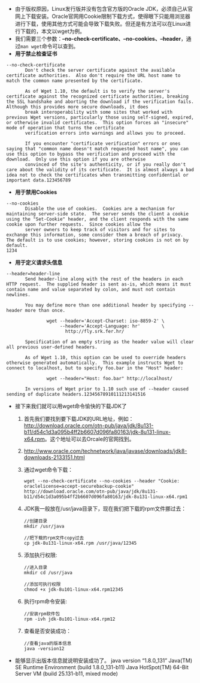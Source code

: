 - 由于版权原因，Linux发行版并没有包含官方版的Oracle JDK，必须自己从官网上下载安装。Oracle官网用Cookie限制下载方式，使得眼下只能用浏览器进行下载，使用其他方式可能会导致下载失败。但还是有方法可以在Linux进行下载的，本文以wget为例。
- 我们需要三个参数：**–no-check-certificate、–no-cookies、–header**，通过`man wget`命令可以查到。
- **用于禁止检查证书**

```
--no-check-certificate
       Don't check the server certificate against the available certificate authorities.  Also don't require the URL host name to match the common name presented by the certificate.

       As of Wget 1.10, the default is to verify the server's certificate against the recognized certificate authorities, breaking the SSL handshake and aborting the download if the verification fails.  Although this provides more secure downloads, it does
       break interoperability with some sites that worked with previous Wget versions, particularly those using self-signed, expired, or otherwise invalid certificates.  This option forces an "insecure" mode of operation that turns the certificate
       verification errors into warnings and allows you to proceed.

       If you encounter "certificate verification" errors or ones saying that "common name doesn't match requested host name", you can use this option to bypass the verification and proceed with the download.  Only use this option if you are otherwise
       convinced of the site's authenticity, or if you really don't care about the validity of its certificate.  It is almost always a bad idea not to check the certificates when transmitting confidential or important data.123456789
```

- **用于禁用Cookies**

```
--no-cookies
       Disable the use of cookies.  Cookies are a mechanism for maintaining server-side state.  The server sends the client a cookie using the "Set-Cookie" header, and the client responds with the same cookie upon further requests.  Since cookies allow the
       server owners to keep track of visitors and for sites to exchange this information, some consider them a breach of privacy.  The default is to use cookies; however, storing cookies is not on by default.
1234
```

- **用于定义请求头信息**

```
--header=header-line
       Send header-line along with the rest of the headers in each HTTP request.  The supplied header is sent as-is, which means it must contain name and value separated by colon, and must not contain newlines.

       You may define more than one additional header by specifying --header more than once.

               wget --header='Accept-Charset: iso-8859-2' \
                    --header='Accept-Language: hr'        \
                      http://fly.srk.fer.hr/

       Specification of an empty string as the header value will clear all previous user-defined headers.

       As of Wget 1.10, this option can be used to override headers otherwise generated automatically.  This example instructs Wget to connect to localhost, but to specify foo.bar in the "Host" header:

               wget --header="Host: foo.bar" http://localhost/

       In versions of Wget prior to 1.10 such use of --header caused sending of duplicate headers.12345678910111213141516
```

- 接下来我们就可以用wget命令愉快的下载JDK了

  1. 首先我们要找到要下载JDK的URL地址，例如：<http://download.oracle.com/otn-pub/java/jdk/8u131-b11/d54c1d3a095b4ff2b6607d096fa80163/jdk-8u131-linux-x64.rpm>。这个地址可以去Orcale的官网找到。

  2. http://www.oracle.com/technetwork/java/javase/downloads/jdk8-downloads-2133151.html

  3. 通过wget命令下载：

     ```
     wget --no-check-certificate --no-cookies --header "Cookie: oraclelicense=accept-securebackup-cookie" http://download.oracle.com/otn-pub/java/jdk/8u131-b11/d54c1d3a095b4ff2b6607d096fa80163/jdk-8u131-linux-x64.rpm1
     ```

  4. JDK我一般放在/usr/java目录下，现在我们把下载的rpm文件挪过去：

     ```
     //创建目录
     mkdir /usr/java
     
     //把下载的rpm文件copy过去
     cp jdk-8u131-linux-x64.rpm /usr/java/12345
     ```

  5. 添加执行权限:

     ```
     //进入目录
     mkdir cd /usr/java
     
     //添加可执行权限
     chmod +x jdk-8u101-linux-x64.rpm12345
     ```

  6. 执行rpm命令安装:

     ```
     //安装rpm软件包
     rpm -ivh jdk-8u101-linux-x64.rpm12
     ```

  7. 查看是否安装成功：

     ```
     //查看java的版本信息
     java -version12
     ```

- 能够显示出版本信息就说明安装成功了。 
  java version “1.8.0_131” 
  Java(TM) SE Runtime Environment (build 1.8.0_131-b11) 
  Java HotSpot(TM) 64-Bit Server VM (build 25.131-b11, mixed mode)